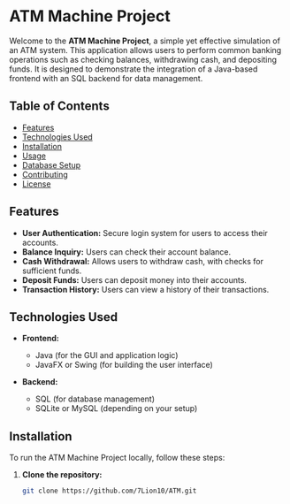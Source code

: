 # ATM Machine Project

Welcome to the **ATM Machine Project**, a simple yet effective simulation of an ATM system. This application allows users to perform common banking operations such as checking balances, withdrawing cash, and depositing funds. It is designed to demonstrate the integration of a Java-based frontend with an SQL backend for data management.

## Table of Contents
- [Features](#features)
- [Technologies Used](#technologies-used)
- [Installation](#installation)
- [Usage](#usage)
- [Database Setup](#database-setup)
- [Contributing](#contributing)
- [License](#license)

## Features
- **User Authentication:** Secure login system for users to access their accounts.
- **Balance Inquiry:** Users can check their account balance.
- **Cash Withdrawal:** Allows users to withdraw cash, with checks for sufficient funds.
- **Deposit Funds:** Users can deposit money into their accounts.
- **Transaction History:** Users can view a history of their transactions.

## Technologies Used
- **Frontend:**
  - Java (for the GUI and application logic)
  - JavaFX or Swing (for building the user interface)

- **Backend:**
  - SQL (for database management)
  - SQLite or MySQL (depending on your setup)

## Installation
To run the ATM Machine Project locally, follow these steps:

1. **Clone the repository:**
   ```bash
   git clone https://github.com/7Lion10/ATM.git
